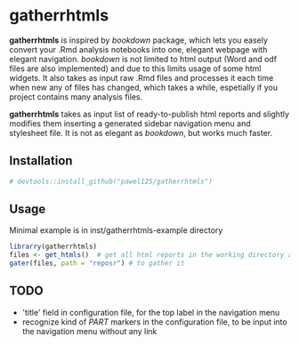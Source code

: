 # gatherrhtmls

**gatherrhtmls** is inspired by *bookdown* package, which lets you easely convert your .Rmd analysis notebooks into one, 
elegant webpage with elegant navigation. *bookdown* is not limited to html output (Word and odf files are also implemented) and 
due to this limits usage of some html widgets. It also takes as input raw .Rmd files and processes it each time when new any 
of files has changed, which takes a while, espetially if you project contains many analysis files. 

**gatherrhtmls** takes as input list of ready-to-publish html reports and slightly modifies them inserting a generated 
sidebar navigation menu and stylesheet file. It is not as elegant as *bookdown*, but works much faster.

Installation
------------

```r
# devtools::install_github("pawel125/gatherrhtmls")
```

Usage
-----

Minimal example is in inst/gatherrhtmls-example directory

```r
librarry(gatherrhtmls)
files <- get_htmls()  # get all html reports in the working directory and its subdirectories
gater(files, path = "reposr") # to gather it
```

TODO
----

* 'title' field in configuration file, for the top label in the navigation menu
* recognize kind of *PART* markers in the configuration file, to be input into the navigation menu without any link
